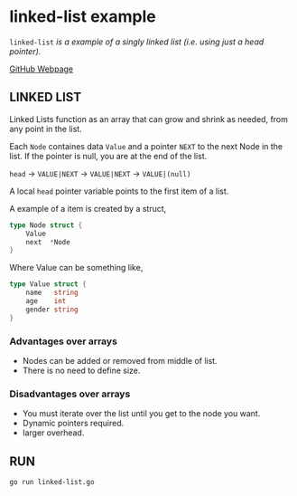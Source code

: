 # linked-list example

`linked-list` _is a example of
a singly linked list (i.e. using just a head pointer)._

[GitHub Webpage](https://jeffdecola.github.io/my-go-examples/)

## LINKED LIST

Linked Lists function as an array that can grow and shrink as needed,
from any point in the list.

Each `Node` containes data `Value` and a pointer `NEXT` to the next
Node in the list. If the pointer is null, you are at the end of the list.

`head` -> `VALUE|NEXT` -> `VALUE|NEXT` -> `VALUE|(null)`

A local `head` pointer variable points to the first item of a list.

A example of a item is created by a struct,

```go
type Node struct {
    Value
    next  *Node
}
```

Where Value can be something like,

```go
type Value struct {
    name   string
    age    int
    gender string
}
```

### Advantages over arrays

* Nodes can be added or removed from middle of list.
* There is no need to define size.

### Disadvantages over arrays

* You must iterate over the list until you get to the node you want.
* Dynamic pointers required.
* larger overhead.

## RUN

```bash
go run linked-list.go
```
